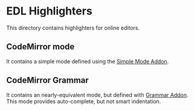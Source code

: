 # EDL Highlighters

This directory contains highlighters for online editors.

## CodeMirror mode

It contains a simple mode defined using the [Simple Mode Addon](https://codemirror.net/demo/simplemode.html).

## CodeMirror Grammar

It contains an nearly-equivalent mode, but defined with [Grammar Addon](https://github.com/foo123/codemirror-grammar). This mode provides auto-complete, but not smart indentation.
